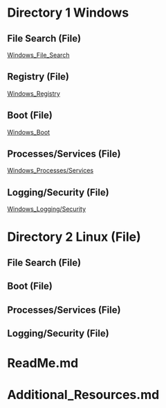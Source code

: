   # Directory 1 Windows 
## File Search (File)
[Windows_File_Search](Windows/File_Search.md)
## Registry (File)
[Windows_Registry](Windows/Registry.md)
## Boot (File)
[Windows_Boot](Windows/Boot.md)
## Processes/Services (File)
[Windows_Processes/Services](Windows/Processes_and_Services.md)
## Logging/Security (File)
[Windows_Logging/Security](Windows/Logging_and_Security.md)

  # Directory 2 Linux (File)
## File Search (File)
[]()
## Boot (File)
[]()
## Processes/Services (File)
[]()
## Logging/Security (File)
[]()
# ReadMe.md

# Additional_Resources.md
